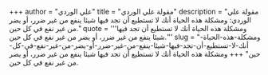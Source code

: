 +++
author = "علي الوردي"
title = "مقولة علي الوردي"
description = "مقولة علي الوردي: ومشكلة هذه الحياة أنك لا تستطيع أن تجد فيها شيئا ينفع من غير ضرر، أو يضر من غير نفع في كل حين."
quote = '''ومشكلة هذه الحياة أنك لا تستطيع أن تجد فيها شيئا ينفع من غير ضرر، أو يضر من غير نفع في كل حين.''' 
slug = "ومشكلة-هذه-الحياة-أنك-لا-تستطيع-أن-تجد-فيها-شيئا-ينفع-من-غير-ضرر-أو-يضر-من-غير-نفع-في-كل-حين"
+++
ومشكلة هذه الحياة أنك لا تستطيع أن تجد فيها شيئا ينفع من غير ضرر، أو يضر من غير نفع في كل حين.
